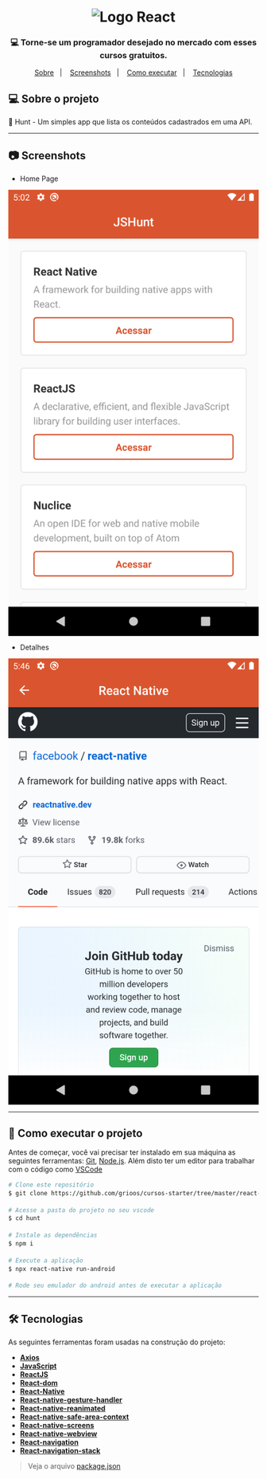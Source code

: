 
<h1 align="center" >
    <img alt="Logo React" src="https://upload.wikimedia.org/wikipedia/commons/thumb/a/a7/React-icon.svg/320px-React-icon.svg.png"/>
</h1>

<h3 align="center">
    💻 Torne-se um programador desejado no mercado com esses cursos gratuitos. 
</h3>

<p align="center">
	<a href="#-sobre-o-projeto">Sobre</a>&nbsp;&nbsp;&nbsp;|&nbsp;&nbsp;&nbsp;
	<a href="#-screenshots">Screenshots</a>&nbsp;&nbsp;&nbsp;|&nbsp;&nbsp;&nbsp;
 	<a href="#-como-executar-o-projeto">Como executar</a>&nbsp;&nbsp;&nbsp;|&nbsp;&nbsp;&nbsp;
  <a href="#-tecnologias">Tecnologias</a> 
</p>

## 💻 Sobre o projeto

🎯 Hunt - Um simples app que lista os conteúdos cadastrados em uma API. 

---

## 📷 Screenshots

* Home Page

<p align="center" style="display: flex; align-items: flex-start; justify-content: center;">
  	<img alt="Página de cadastro de vídeo" src="/.github/images/landing-mobile.png" width="100%">
</p>

* Detalhes

<p align="center" style="display: flex; align-items: flex-start; justify-content: center;">
  	<img alt="Página de cadastro de vídeo" src="/.github/images/detail-mobile2.png" width="100%">
</p>

---

## 🚀 Como executar o projeto

Antes de começar, você vai precisar ter instalado em sua máquina as seguintes ferramentas:
[Git](https://git-scm.com), [Node.js](https://nodejs.org/en/). 
Além disto ter um editor para trabalhar com o código como [VSCode](https://code.visualstudio.com/)

```bash
# Clone este repositório
$ git clone https://github.com/grioos/cursos-starter/tree/master/react-native/hunt

# Acesse a pasta do projeto no seu vscode
$ cd hunt

# Instale as dependências
$ npm i

# Execute a aplicação 
$ npx react-native run-android

# Rode seu emulador do android antes de executar a aplicação
```

---

## 🛠 Tecnologias

As seguintes ferramentas foram usadas na construção do projeto:

- **[Axios](https://github.com/axios/axios)**
- **[JavaScript](https://www.javascript.com)**
- **[ReactJS](https://github.com/facebook/react)**
- **[React-dom](https://pt-br.reactjs.org/docs/react-dom.html)**
- **[React-Native](https://github.com/facebook/react-native)**
- **[React-native-gesture-handler](https://github.com/facebook/react-native)**
- **[React-native-reanimated](https://github.com/facebook/react-native)**
- **[React-native-safe-area-context](https://github.com/th3rdwave/react-native-safe-area-context)**
- **[React-native-screens](https://github.com/software-mansion/react-native-screens)**
- **[React-native-webview](https://github.com/react-native-community/react-native-webview)**
- **[React-navigation](https://github.com/react-navigation/react-navigation)**
- **[React-navigation-stack](https://www.npmjs.com/package/react-navigation-stack)**

> Veja o arquivo  [package.json](https://github.com/grioos/cursos-starter/blob/master/react-native/hunt/package.json)
